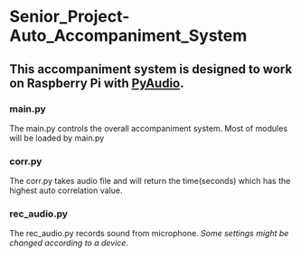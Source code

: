 # Senior_Project-Auto_Accompaniment_System
## This accompaniment system is designed to work on Raspberry Pi with [PyAudio](https://people.csail.mit.edu/hubert/pyaudio/ "PyAudio Webpage").
### main.py
The main.py controls the overall accompaniment system. Most of modules will be loaded by main.py

### corr.py
The corr.py takes audio file and will return the time(seconds) which has the highest auto correlation value.

### rec_audio.py
The rec_audio.py records sound from microphone. *Some settings might be changed according to a device*.
